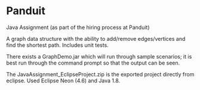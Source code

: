 # Panduit
Java Assignment (as part of the hiring process at Panduit)

A graph data structure with the ability to add/remove edges/vertices and find the shortest path.  Includes unit tests.

There exists a GraphDemo.jar which will run through sample scenarios; it is best run through the command prompt so that the output can be seen.

The JavaAssignment_EclipseProject.zip is the exported project directly from eclipse.  Used Eclipse Neon (4.6) and Java 1.8.
